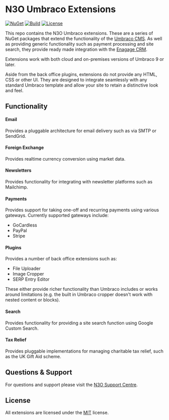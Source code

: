 # N3O Umbraco Extensions
[![NuGet](https://img.shields.io/nuget/v/N3O.Umbraco.Extensions)](https://www.nuget.org/packages/N3O.Umbraco.Extensions/) [![Build](https://img.shields.io/github/workflow/status/n3oltd/N3O.Umbraco/Main%20Branch%20CI)](../../actions/workflows/main-ci.yml) [![License](https://img.shields.io/github/license/n3oltd/N3O.Umbraco)](LICENSE.md)

This repo contains the N3O Umbraco extensions. These are a series of NuGet packages that extend the functionality of the [Umbraco CMS](https://umbraco.com). As well as providing generic functionality such as payment processing and site search, they provide ready made integration with the [Enagage CRM](https://n3o.ltd/).

Extensions work with both cloud and on-premises versions of Umbraco 9 or later.

Aside from the back office plugins, extensions do not provide any HTML, CSS or other UI. They are designed to integrate seamlessly with any standard Umbraco template and allow your site to retain a distinctive look and feel.

## Functionality
#### Email
Provides a pluggable architecture for email delivery such as via SMTP or SendGrid.

#### Foreign Exchange
Provides realtime currency conversion using market data.

#### Newsletters
Provides functionality for integrating with newsletter platforms such as Mailchimp.

#### Payments
Provides support for taking one-off and recurring payments using various gateways. Currently supported gateways include:

* GoCardless
* PayPal
* Stripe

#### Plugins
Provides a number of back office extensions such as:

* File Uploader
* Image Cropper
* SERP Entry Editor

These either provide richer functionality than Umbraco includes or works around limitations (e.g. the built in Umbraco cropper doesn't work with nested content or blocks).

#### Search
Provides functionality for providing a site search function using Google Custom Search.

#### Tax Relief
Provides pluggable implementations for managing charitable tax relief, such as the UK Gift Aid scheme.

## Questions & Support
For questions and support please visit the [N3O Support Centre](https://support.n3o.ltd/).

## License
All extensions are licensed under the [MIT](LICENSE.md) license.
